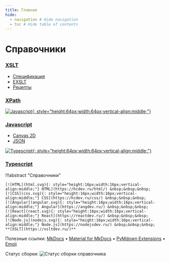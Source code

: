 ```yaml
---
title: Главная
hide:
  - navigation # Hide navigation
  - toc # Hide table of contents
---
```


# Справочники

<div class="layout layout4" markdown="1">

<div class="cell" markdown="1">

### [XSLT](/xslt/)

- [Спецификация](/xslt/tr/)
- [EXSLT](/xslt/exslt/)
- [Рецепты](/xslt/recipes/)

</div>

<div class="cell" markdown="1">

### [XPath](/xpath/)

</div>

<div class="cell" markdown="1">

[![Javascript](js.svg){: style="height:64px;width:64px;vertical-align:middle;"}](/javascript/)

### [Javascript](/javascript/)

- [Canvas 2D](/javascript/canvas/)
- [JSON](/javascript/json/)

</div>

<div class="cell" markdown="1">

[![Typescript](ts.svg){: style="height:64px;width:64px;vertical-align:middle;"}](/typescript/)

### [Typescript](/typescript/)

</div>

</div>

!!!abstract "Справочники"

    [![HTML](html.svg){: style="height:16px;width:16px;vertical-align:middle;"} HTML](https://hcdev.ru/html/) &nbsp;&nbsp;&nbsp;
    [![CSS](css.svg){: style="height:16px;width:16px;vertical-align:middle;"} CSS](https://hcdev.ru/css/) &nbsp;&nbsp;&nbsp;
    [![Angular](angular.svg){: style="height:16px;width:16px;vertical-align:middle;"} Angular](https://angdev.ru/) &nbsp;&nbsp;&nbsp;
    [![React](react.svg){: style="height:16px;width:16px;vertical-align:middle;"} React](https://reactdev.ru/) &nbsp;&nbsp;&nbsp;
    [![Node.js](nodejs.svg){: style="height:16px;width:16px;vertical-align:middle;"} Node.js](https://nodejsdev.ru/) &nbsp;&nbsp;&nbsp;
    **[XSLT](https://xsltdev.ru/)**

Полезные ссылки: [MkDocs](https://www.mkdocs.org) • [Material for MkDocs](https://squidfunk.github.io/mkdocs-material/) • [PyMdown Extensions](https://facelessuser.github.io/pymdown-extensions/) • [Emoji](https://www.joypixels.com/emoji#all)

Статус сборки: ![Статус сборки справочника](https://api.netlify.com/api/v1/badges/5ccd2adf-fce9-45cf-b232-4a2534616ebc/deploy-status)

<!--
Планы

- [SCSS](https://github.com/mikaspell/sass-site-rus/blob/rus-version/source/guide.html.haml)

- [MongoDB](https://github.com/jsmarkus/the-little-mongodb-book/blob/master/ru/mongodb.markdown)
- [MariaDB](https://oracleplsql.ru/mariadb-manual.html)

- [Git](https://github.com/progit/progit2-ru)

- [MDN](https://github.com/mdn/translated-content/tree/main/files/ru/web)
-->

